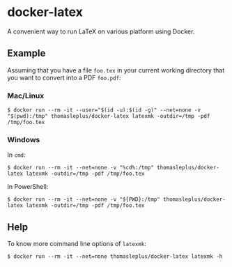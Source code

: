 # docker-latex

A convenient way to run LaTeX on various platform using Docker.

## Example

Assuming that you have a file `foo.tex` in your current working directory that you want to convert into a PDF `foo.pdf`:

### Mac/Linux

```
$ docker run --rm -it --user="$(id -u):$(id -g)" --net=none -v "$(pwd):/tmp" thomasleplus/docker-latex latexmk -outdir=/tmp -pdf /tmp/foo.tex
```

### Windows

In `cmd`:

```
$ docker run --rm -it --net=none -v "%cd%:/tmp" thomasleplus/docker-latex latexmk -outdir=/tmp -pdf /tmp/foo.tex
```

In PowerShell:

```
$ docker run --rm -it --net=none -v "${PWD}:/tmp" thomasleplus/docker-latex latexmk -outdir=/tmp -pdf /tmp/foo.tex
```

## Help

To know more command line options of `latexmk`:

```
$ docker run --rm -it --net=none thomasleplus/docker-latex latexmk -h
```
